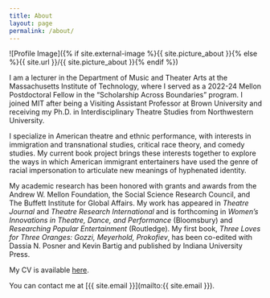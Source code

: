 ```yaml
---
title: About
layout: page
permalink: /about/
---
```


![Profile Image]({% if site.external-image %}{{ site.picture_about }}{% else %}{{ site.url }}/{{ site.picture_about }}{% endif %})

I am a lecturer in the Department of Music and Theater Arts at the Massachusetts Institute of Technology, where I served as a 2022-24 Mellon Postdoctoral Fellow in the “Scholarship Across Boundaries” program. I joined MIT after being a Visiting Assistant Professor at Brown University and receiving my Ph.D. in Interdisciplinary Theatre Studies from Northwestern University.

I specialize in American theatre and ethnic performance, with interests in immigration and transnational studies, critical race theory, and comedy studies. My current book project brings these interests together to explore the ways in which American immigrant entertainers have used the genre of racial impersonation to articulate new meanings of hyphenated identity.

My academic research has been honored with grants and awards from the Andrew W. Mellon Foundation, the Social Science Research Council, and The Buffett Institute for Global Affairs. My work has appeared in *Theatre Journal* and *Theatre Research International* and is forthcoming in *Women’s Innovations in Theatre, Dance, and Performance* (Bloomsbury) and *Researching Popular Entertainment* (Routledge). My first book, *Three Loves for Three Oranges: Gozzi, Meyerhold, Prokofiev*, has been co-edited with Dassia N. Posner and Kevin Bartig and published by Indiana University Press. 

My CV is available [here]({{site.resume-url}}).

You can contact me at [{{ site.email }}](mailto:{{ site.email }}).
